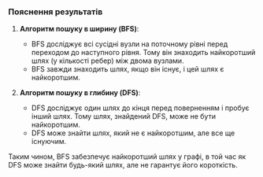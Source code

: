### Пояснення результатів

1.  **Алгоритм пошуку в ширину (BFS)**:
    
    -   BFS досліджує всі сусідні вузли на поточному рівні перед переходом до наступного рівня. Тому він знаходить найкоротший шлях (у кількості ребер) між двома вузлами.
    -   BFS завжди знаходить шлях, якщо він існує, і цей шлях є найкоротшим.
2.  **Алгоритм пошуку в глибину (DFS)**:
    
    -   DFS досліджує один шлях до кінця перед поверненням і пробує інший шлях. Тому шлях, знайдений DFS, може не бути найкоротшим.
    -   DFS може знайти шлях, який не є найкоротшим, але все ще існуючим.

Таким чином, BFS забезпечує найкоротший шлях у графі, в той час як DFS може знайти будь-який шлях, але не гарантує його короткість.